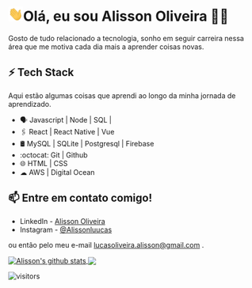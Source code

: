 
# <img src="https://raw.githubusercontent.com/ABSphreak/ABSphreak/master/gifs/Hi.gif" width="30px">Olá, eu sou Alisson Oliveira 👨‍💻

Gosto de tudo relacionado a tecnologia, sonho em seguir carreira nessa área que me motiva cada dia mais a aprender coisas novas.


## ⚡ Tech Stack

Aqui estão algumas coisas que aprendi ao longo da minha jornada de aprendizado.


* 🗣 Javascript | Node | SQL | 
* 🖇️ React | React Native | Vue
* 🛢️ MySQL | SQLite | Postgresql | Firebase
* :octocat: Git | Github
* 🌐 HTML | CSS
* ☁ AWS | Digital Ocean 

## 📫 Entre em contato comigo!
- LinkedIn - [Alisson Oliveira](https://in.linkedin.com/in/alisson-oliveira-a8b66a175)
- Instagram - [@Alissonluucas](https://www.instagram.com/alissonluucas)

 ou então pelo meu e-mail lucasoliveira.alisson@gmail.com .

<a href="https://github.com/anuraghazra/github-readme-stats">
  <img align="center" src="https://github-readme-stats.anuraghazra1.vercel.app/api?username=alisson-lucas&show_icons=true&include_all_commits=true&theme=material-palenight" alt="Alisson's github stats" />
</a>

<a href="https://github.com/anuraghazra/github-readme-stats">
  <!-- Change the `github-readme-stats.anuraghazra1.vercel.app` to `github-readme-stats.vercel.app`  -->
  <img align="center" src="https://github-readme-stats.vercel.app/api/top-langs/?username=alisson-lucas&layout=compact&theme=material-palenight" />
</a>

![visitors](https://visitor-badge.glitch.me/badge?page_id=alisson-lucas/alisson-lucas)


 
